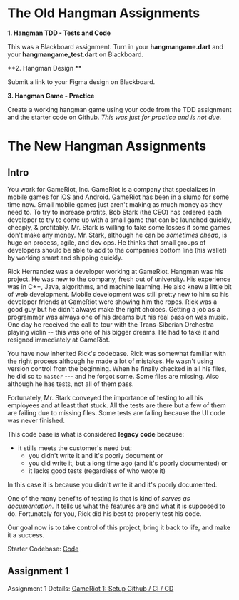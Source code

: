 # The Old Hangman Assignments

**1. Hangman TDD - Tests and Code**

This was a Blackboard assignment. Turn in your **hangmangame.dart** and your **hangmangame_test.dart** on Blackboard.




**2. Hangman Design **

Submit a link to your Figma design on Blackboard.



**3. Hangman Game - Practice**

Create a working hangman game using your code from the TDD assignment and the starter code on Github. *This was just for practice and is not due.*



# The New Hangman Assignments

## Intro

You work for GameRiot, Inc. GameRiot is a company that specializes in mobile games for iOS and Android. GameRiot has been in a slump for some time now. Small mobile games just aren't making as much money as they need to. To try to increase profits, Bob Stark (the CEO) has ordered each developer to try to come up with a small game that can be launched quickly, cheaply, & profitably. Mr. Stark is willing to take some losses if some games don't make any money. Mr. Stark, although he can be *sometimes cheap*, is huge on process, agile, and dev ops. He thinks that small groups of developers should be able to add to the companies bottom line (his wallet) by working smart and shipping quickly.



Rick Hernandez was a developer working at GameRiot. Hangman was his project. He was new to the company, fresh out of university. His experience was in C++, Java, algorithms, and machine learning. He also knew a little bit of web development. Mobile development was still pretty new to him so his developer friends at GameRiot were showing him the ropes. Rick was a good guy but he didn't always make the right choices. Getting a job as a programmer was always one of his dreams but his real passion was music. One day he received the call to tour with the Trans-Siberian Orchestra playing violin -- this was one of his bigger dreams. He had to take it and resigned immediately at GameRiot.



You have now inherited Rick's codebase. Rick was somewhat familiar with the right process although he made a lot of mistakes. He wasn't using version control from the beginning. When he finally checked in all his files, he did so to `master` --- and he forgot some. Some files are missing. Also although he has tests, not all of them pass.



Fortunately, Mr. Stark conveyed the importance of testing to all his employees and at least that stuck. All the tests are there but a few of them are failing due to missing files. Some tests are failing because the UI code was never finished.



This code base is what is considered **legacy code** because:

- it stills meets the customer's need but:
  - you didn't write it and it's poorly document or
  - you did write it, but a long time ago (and it's poorly documented) or
  - it lacks good tests (regardless of who wrote it)



In this case it is because you didn't write it and it's poorly documented.

One of the many benefits of testing is that is kind of *serves as documentation*. It tells us what the features are and what it is supposed to do. Fortunately for you, Rick did his best to properly test his code.



Our goal now is to take control of this project, bring it back to life, and make it a success.



Starter Codebase: [Code](https://github.com/ericmichael/gameriot_hangman)



## Assignment 1

Assignment 1 Details: [GameRiot 1: Setup Github / CI / CD](gameriot-1-setup.md)

